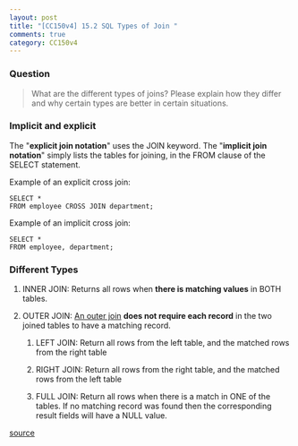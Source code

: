 ```yaml
---
layout: post
title: "[CC150v4] 15.2 SQL Types of Join "
comments: true
category: CC150v4
---
```


### Question

> What are the different types of joins? Please explain how they differ and why certain types are better in certain situations.

### Implicit and explicit

The "**explicit join notation**" uses the JOIN keyword. The "**implicit join notation**" simply lists the tables for joining, in the FROM clause of the SELECT statement.

Example of an explicit cross join:

    SELECT *
    FROM employee CROSS JOIN department;

Example of an implicit cross join:

    SELECT *
    FROM employee, department;

### Different Types

1. INNER JOIN: Returns all rows when **there is matching values** in BOTH tables.

1. OUTER JOIN: [An outer join](<http://en.wikipedia.org/wiki/Join_(SQL)>) **does not require each record** in the two joined tables to have a matching record.

   1. LEFT JOIN: Return all rows from the left table, and the matched rows from the right table

   1. RIGHT JOIN: Return all rows from the right table, and the matched rows from the left table

   1. FULL JOIN: Return all rows when there is a match in ONE of the tables. If no matching record was found then the corresponding result fields will have a NULL value.

[source](http://www.w3schools.com/sql/sql_join.asp)
